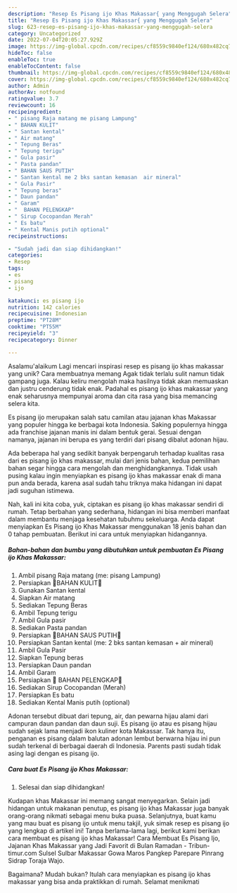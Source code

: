 ```yaml
---
description: "Resep Es Pisang ijo Khas Makassar{ yang Menggugah Selera"
title: "Resep Es Pisang ijo Khas Makassar{ yang Menggugah Selera"
slug: 623-resep-es-pisang-ijo-khas-makassar-yang-menggugah-selera
category: Uncategorized
date: 2022-07-04T20:05:27.929Z
image: https://img-global.cpcdn.com/recipes/cf8559c9840ef124/680x482cq70/es-pisang-ijo-khas-makassar-foto-resep-utama.jpg
hideToc: false
enableToc: true
enableTocContent: false
thumbnail: https://img-global.cpcdn.com/recipes/cf8559c9840ef124/680x482cq70/es-pisang-ijo-khas-makassar-foto-resep-utama.jpg
cover: https://img-global.cpcdn.com/recipes/cf8559c9840ef124/680x482cq70/es-pisang-ijo-khas-makassar-foto-resep-utama.jpg
author: Admin
authorAv: notfound
ratingvalue: 3.7
reviewcount: 16
recipeingredient:
- " pisang Raja matang me pisang Lampung"
- " BAHAN KULIT"
- " Santan kental"
- " Air matang"
- " Tepung Beras"
- " Tepung terigu"
- " Gula pasir"
- " Pasta pandan"
- " BAHAN SAUS PUTIH"
- " Santan kental me 2 bks santan kemasan  air mineral"
- " Gula Pasir"
- " Tepung beras"
- " Daun pandan"
- " Garam"
- "  BAHAN PELENGKAP"
- " Sirup Cocopandan Merah"
- " Es batu"
- " Kental Manis putih optional"
recipeinstructions:

- "Sudah jadi dan siap dihidangkan!"
categories:
- Resep
tags:
- es
- pisang
- ijo

katakunci: es pisang ijo 
nutrition: 142 calories
recipecuisine: Indonesian
preptime: "PT28M"
cooktime: "PT55M"
recipeyield: "3"
recipecategory: Dinner

---
```



Asalamu'alaikum Lagi mencari inspirasi resep es pisang ijo khas makassar yang unik? Cara membuatnya memang Agak tidak terlalu sulit namun tidak gampang juga. Kalau keliru mengolah maka hasilnya tidak akan memuaskan dan justru cenderung tidak enak. Padahal es pisang ijo khas makassar yang enak seharusnya mempunyai aroma dan cita rasa yang bisa memancing selera kita.


Es pisang ijo merupakan salah satu camilan atau jajanan khas Makassar yang populer hingga ke berbagai kota Indonesia. Saking populernya hingga ada franchise jajanan manis ini dalam bentuk gerai. Sesuai dengan namanya, jajanan ini berupa es yang terdiri dari pisang dibalut adonan hijau.

Ada beberapa hal yang sedikit banyak berpengaruh terhadap kualitas rasa dari es pisang ijo khas makassar, mulai dari jenis bahan, kedua pemilihan bahan segar hingga cara mengolah dan menghidangkannya. Tidak usah pusing kalau ingin menyiapkan es pisang ijo khas makassar enak di mana pun anda berada, karena asal sudah tahu triknya maka hidangan ini dapat jadi suguhan istimewa.


Nah, kali ini kita coba, yuk, ciptakan es pisang ijo khas makassar sendiri di rumah. Tetap berbahan yang sederhana, hidangan ini bisa memberi manfaat dalam membantu menjaga kesehatan tubuhmu sekeluarga. Anda dapat menyiapkan Es Pisang ijo Khas Makassar menggunakan 18 jenis bahan dan 0 tahap pembuatan. Berikut ini cara untuk menyiapkan hidangannya.

<!--inarticleads1-->

##### Bahan-bahan dan bumbu yang dibutuhkan untuk pembuatan Es Pisang ijo Khas Makassar:

1. Ambil  pisang Raja matang (me: pisang Lampung)
1. Persiapkan  🌿BAHAN KULIT🌿
1. Gunakan  Santan kental
1. Siapkan  Air matang
1. Sediakan  Tepung Beras
1. Ambil  Tepung terigu
1. Ambil  Gula pasir
1. Sediakan  Pasta pandan
1. Persiapkan  🌿BAHAN SAUS PUTIH🌿
1. Persiapkan  Santan kental (me: 2 bks santan kemasan + air mineral)
1. Ambil  Gula Pasir
1. Siapkan  Tepung beras
1. Persiapkan  Daun pandan
1. Ambil  Garam
1. Persiapkan  🌿 BAHAN PELENGKAP🌿
1. Sediakan  Sirup Cocopandan (Merah)
1. Persiapkan  Es batu
1. Sediakan  Kental Manis putih (optional)


Adonan tersebut dibuat dari tepung, air, dan pewarna hijau alami dari campuran daun pandan dan daun suji. Es pisang ijo atau es pisang hijau sudah sejak lama menjadi ikon kuliner kota Makassar. Tak hanya itu, penganan es pisang dalam balutan adonan lembut berwarna hijau ini pun sudah terkenal di berbagai daerah di Indonesia. Parents pasti sudah tidak asing lagi dengan es pisang ijo. 

<!--inarticleads2-->

##### Cara buat Es Pisang ijo Khas Makassar:


1. Selesai dan siap dihidangkan!

Kudapan khas Makassar ini memang sangat menyegarkan. Selain jadi hidangan untuk makanan penutup, es pisang ijo khas Makassar juga banyak orang-orang nikmati sebagai menu buka puasa. Selanjutnya, buat kamu yang mau buat es pisang ijo untuk menu takjil, yuk simak resep es pisang ijo yang lengkap di artikel ini! Tanpa berlama-lama lagi, berikut kami berikan cara membuat es pisang ijo khas Makassar! Cara Membuat Es Pisang Ijo, Jajanan Khas Makassar yang Jadi Favorit di Bulan Ramadan - Tribun-timur.com Sulsel Sulbar Makassar Gowa Maros Pangkep Parepare Pinrang Sidrap Toraja Wajo. 

Bagaimana? Mudah bukan? Itulah cara menyiapkan es pisang ijo khas makassar yang bisa anda praktikkan di rumah. Selamat menikmati
